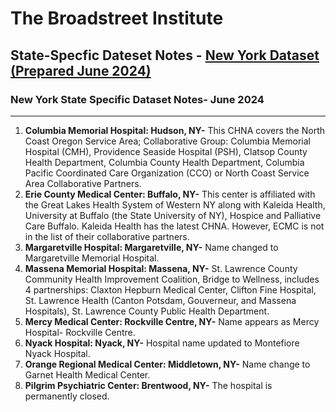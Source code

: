 # The Broadstreet Institute

## State-Specfic Dateset Notes - [New York Dataset (Prepared June 2024)](https://github.com/BroadStreet-Health/Community-Health-Needs-Assessments)

### New York State Specific Dataset Notes- June 2024

---

1. <strong> Columbia Memorial Hospital: Hudson, NY-</strong> This CHNA covers the North Coast Oregon Service Area; Collaborative Group: Columbia Memorial Hospital (CMH), Providence Seaside Hospital (PSH), Clatsop County Health Department, Columbia County Health Department, Columbia Pacific Coordinated Care Organization (CCO) or North Coast Service Area Collaborative Partners.
1. <strong> Erie County Medical Center: Buffalo, NY-</strong> This center is affiliated with the Great Lakes Health System of Western NY along with Kaleida Health, University at Buffalo (the State University of NY), Hospice and Palliative Care Buffalo. Kaleida Health has the latest CHNA. However, ECMC is not in the list of their collaborative partners.
1. <strong> Margaretville Hospital: Margaretville, NY-</strong> Name changed to Margaretville Memorial Hospital.
1. <strong> Massena Memorial Hospital: Massena, NY-</strong> St. Lawrence County Community Health Improvement Coalition, Bridge to Wellness, includes 4 partnerships: Claxton Hepburn Medical Center, Clifton Fine Hospital, St. Lawrence Health (Canton Potsdam, Gouverneur, and Massena Hospitals), St. Lawrence County Public Health Department.
1. <strong> Mercy Medical Center: Rockville Centre, NY-</strong> Name appears as Mercy Hospital- Rockville Centre.
1. <strong> Nyack Hospital: Nyack, NY-</strong> Hospital name updated to Montefiore Nyack Hospital.
1. <strong> Orange Regional Medical Center: Middletown, NY-</strong> Name change to Garnet Health Medical Center.
1. <strong> Pilgrim Psychiatric Center: Brentwood, NY-</strong> The hospital is permanently closed.

